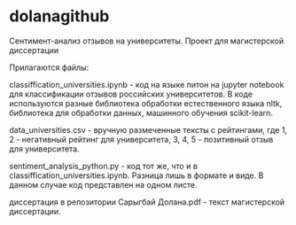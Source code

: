 # dolanagithub
Сентимент-анализ отзывов на университеты. Проект для магистерской диссертации

Прилагаются файлы:

classiffication_universities.ipynb - код на языке питон на jupyter notebook для классификации отзывов российских университетов.
В коде используются разные библиотека обработки естественного языка nltk, библиотека для обработки данных,
машинного обучения scikit-learn. 

data_universities.csv - вручную размеченные тексты с рейтингами, где 1, 2 - негативный рейтинг для университета, 3, 4, 5 - позитивный 
отзыв для университета. 

sentiment_analysis_python.py - код тот же, что и в classiffication_universities.ipynb. Разница лишь в формате и виде. В данном случае 
код представлен на одном листе. 

диссертация в репозитории Сарыгбай Долана.pdf - текст магистерской диссертации. 
